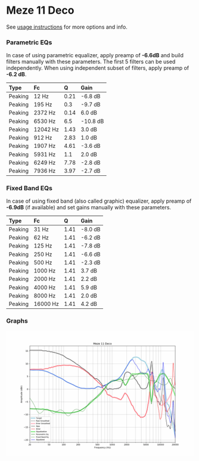 # Meze 11 Deco
See [usage instructions](https://github.com/jaakkopasanen/AutoEq#usage) for more options and info.

### Parametric EQs
In case of using parametric equalizer, apply preamp of **-6.6dB** and build filters manually
with these parameters. The first 5 filters can be used independently.
When using independent subset of filters, apply preamp of **-6.2 dB**.

| Type    | Fc       |    Q | Gain     |
|:--------|:---------|:-----|:---------|
| Peaking | 12 Hz    | 0.21 | -6.8 dB  |
| Peaking | 195 Hz   | 0.3  | -9.7 dB  |
| Peaking | 2372 Hz  | 0.14 | 6.0 dB   |
| Peaking | 6530 Hz  | 6.5  | -10.8 dB |
| Peaking | 12042 Hz | 1.43 | 3.0 dB   |
| Peaking | 912 Hz   | 2.83 | 1.0 dB   |
| Peaking | 1907 Hz  | 4.61 | -3.6 dB  |
| Peaking | 5931 Hz  | 1.1  | 2.0 dB   |
| Peaking | 6249 Hz  | 7.78 | -2.8 dB  |
| Peaking | 7936 Hz  | 3.97 | -2.7 dB  |

### Fixed Band EQs
In case of using fixed band (also called graphic) equalizer, apply preamp of **-6.9dB**
(if available) and set gains manually with these parameters.

| Type    | Fc       |    Q | Gain    |
|:--------|:---------|:-----|:--------|
| Peaking | 31 Hz    | 1.41 | -8.0 dB |
| Peaking | 62 Hz    | 1.41 | -6.2 dB |
| Peaking | 125 Hz   | 1.41 | -7.8 dB |
| Peaking | 250 Hz   | 1.41 | -6.6 dB |
| Peaking | 500 Hz   | 1.41 | -2.3 dB |
| Peaking | 1000 Hz  | 1.41 | 3.7 dB  |
| Peaking | 2000 Hz  | 1.41 | 2.2 dB  |
| Peaking | 4000 Hz  | 1.41 | 5.9 dB  |
| Peaking | 8000 Hz  | 1.41 | 2.0 dB  |
| Peaking | 16000 Hz | 1.41 | 4.2 dB  |

### Graphs
![](./Meze%2011%20Deco.png)